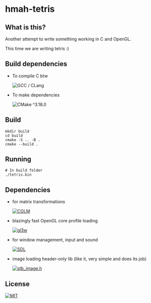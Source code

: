# hmah-tetris

## What is this?

Another attempt to write something working in C and OpenGL.

This time we are writing tetris :)

## Build dependencies

* To compile C btw
  
  ![GCC / CLang](https://img.shields.io/badge/GCC_%2F_CLang-blue?logo=gnu&style=for-the-badge)

* To make dependencies
  
  ![CMake ^3.18.0](https://img.shields.io/badge/CMake-%5E3.18.0-green?logo=cmake&style=for-the-badge)

## Build

```shell
mkdir build
cd build
cmake -S .. -B .
cmake --build .
```

## Running

```shell
# In build folder
./tetris.bin
```

## Dependencies

* for matrix transformations

  [![CGLM](https://img.shields.io/badge/CGLM-v0.9.4-green?logo=github&style=for-the-badge)](https://github.com/recp/cglm)

* blazingly fast OpenGL core profile loading

  [![gl3w](https://img.shields.io/badge/gl3w-master-green?logo=github&style=for-the-badge)](https://github.com/skaslev/gl3w)

* for window management, input and sound

  [![SDL](https://img.shields.io/badge/SDL-master-green?logo=github&style=for-the-badge)](https://github.com/libsdl-org/SDL)

* image loading header-only lib (like it, very simple and does its job)

  [![stb_image.h](https://img.shields.io/badge/stb__image.h-master-green?logo=github&style=for-the-badge)](https://github.com/nothings/stb/blob/master/stb_image.h)

## License

[![MIT](https://img.shields.io/badge/MIT-blue?logo=github&style=for-the-badge)](https://opensource.org/license/mit)